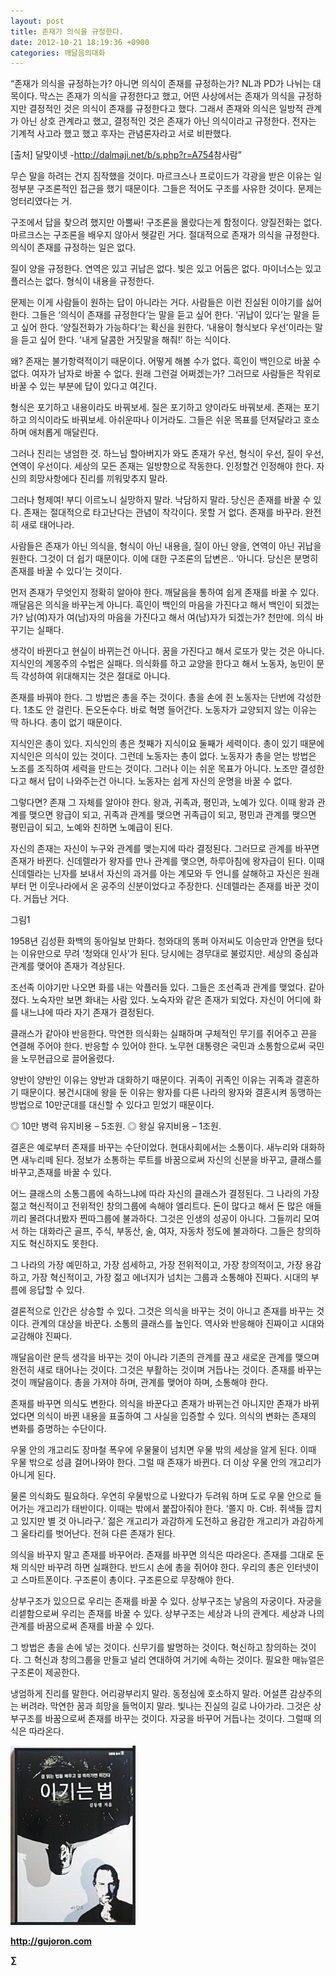 ```yaml
---
layout: post
title: 존재가 의식을 규정한다.
date: 2012-10-21 18:19:36 +0900
categories: 깨달음의대화
---
```

“존재가 의식을 규정하는가? 아니면 의식이 존재를 규정하는가? NL과 PD가 나뉘는 대목이다. 막스는 존재가 의식을 규정한다고 했고, 어떤 사상에서는 존재가 의식을 규정하지만 결정적인 것은 의식이 존재를 규정한다고 했다. 그래서 존재와 의식은 일방적 관계가 아닌 상호 관계라고 했고, 결정적인 것은 존재가 아닌 의식이라고 규정한다. 전자는 기계적 사고라 했고 했고 후자는 관념론자라고 서로 비판했다.

[출처] 달맞이넷 -<a href="http://dalmaji.net/b/s.php?r=A754" style="color: rgb(51, 51, 51); ">http://dalmaji.net/b/s.php?r=A754</a>참사람”

무슨 말을 하려는 건지 짐작했을 것이다. 마르크스나 프로이드가 각광을 받은 이유는 일정부분 구조론적인 접근을 했기 때문이다. 그들은 적어도 구조를 사유한 것이다. 문제는 엉터리였다는 거.

구조에서 답을 찾으려 했지만 아뿔싸! 구조론을 몰랐다는게 함정이다. 양질전화는 없다. 마르크스는 구조론을 배우지 않아서 헷갈린 거다. 절대적으로 존재가 의식을 규정한다. 의식이 존재를 규정하는 일은 없다.

질이 양을 규정한다. 연역은 있고 귀납은 없다. 빛은 있고 어둠은 없다. 마이너스는 있고 플러스는 없다. 형식이 내용을 규정한다.

문제는 이게 사람들이 원하는 답이 아니라는 거다. 사람들은 이런 진실된 이야기를 싫어한다. 그들은 ‘의식이 존재를 규정한다’는 말을 듣고 싶어 한다. ‘귀납이 있다’는 말을 듣고 싶어 한다. ‘양질전화가 가능하다’는 확신을 원한다. ‘내용이 형식보다 우선’이라는 말을 듣고 싶어 한다. '내게 달콤한 거짓말을 해줘!' 하는 식이다.

왜? 존재는 불가항력적이기 때문이다. 어떻게 해볼 수가 없다. 흑인이 백인으로 바꿀 수 없다. 여자가 남자로 바꿀 수 없다. 원래 그런걸 어쩌겠는가? 그러므로 사람들은 작위로 바꿀 수 있는 부분에 답이 있다고 여긴다.

형식은 포기하고 내용이라도 바꿔보세. 질은 포기하고 양이라도 바꿔보세. 존재는 포기하고 의식이라도 바꿔보세. 아쉬운따나 이거라도. 그들은 쉬운 목표를 던져달라고 호소하며 애처롭게 매달린다.

그러나 진리는 냉엄한 것. 하느님 할아버지가 와도 존재가 우선, 형식이 우선, 질이 우선, 연역이 우선이다. 세상의 모든 존재는 일방향으로 작동한다. 인정할건 인정해야 한다. 자신의 희망사항에다 진리를 끼워맞추지 말라.

그러나 형제여! 부디 이르노니 실망하지 말라. 낙담하지 말라. 당신은 존재를 바꿀 수 있다. 존재는 절대적으로 타고난다는 관념이 착각이다. 못할 거 없다. 존재를 바꾸라. 완전히 새로 태어나라.

사람들은 존재가 아닌 의식을, 형식이 아닌 내용을, 질이 아닌 양을, 연역이 아닌 귀납을 원한다. 그것이 더 쉽기 때문이다. 이에 대한 구조론의 답변은.. ‘아니다. 당신은 분명히 존재를 바꿀 수 있다’는 것이다.

먼저 존재가 무엇인지 정확히 알아야 한다. 깨달음을 통하여 쉽게 존재를 바꿀 수 있다. 깨달음은 의식을 바꾸는게 아니다. 흑인이 백인의 마음을 가진다고 해서 백인이 되겠는가? 남(여)자가 여(남)자의 마음을 가진다고 해서 여(남)자가 되겠는가? 천만에. 의식 바꾸기는 실패다.

생각이 바뀐다고 현실이 바뀌는건 아니다. 꿈을 가진다고 해서 로또가 맞는 것은 아니다. 지식인의 계몽주의 수법은 실패다. 의식화를 하고 교양을 한다고 해서 노동자, 농민이 문득 각성하여 위대해지는 것은 절대로 아니다.

존재를 바꿔야 한다. 그 방법은 총을 주는 것이다. 총을 손에 쥔 노동자는 단번에 각성한다. 1초도 안 걸린다. 돈오돈수다. 바로 혁명 들어간다. 노동자가 교양되지 않는 이유는 딱 하나다. 총이 없기 때문이다.

지식인은 총이 있다. 지식인의 총은 첫째가 지식이요 둘째가 세력이다. 총이 있기 때문에 지식인은 의식이 있는 것이다. 그런데 노동자는 총이 없다. 노동자가 총을 얻는 방법은 노조를 조직하여 세력을 만드는 것이다. 그러나 이는 쉬운 목표가 아니다. 노조만 결성한다고 해서 답이 나와주는건 아니다. 노동자는 쉽게 자신의 운명을 바꿀 수 없다.

그렇다면? 존재 그 자체를 알아야 한다. 왕과, 귀족과, 평민과, 노예가 있다. 이때 왕과 관계를 맺으면 왕급이 되고, 귀족과 관계를 맺으면 귀족급이 되고, 평민과 관계를 맺으면 평민급이 되고, 노예와 친하면 노예급이 된다.



자신의 존재는 자신이 누구와 관계를 맺는지에 따라 결정된다. 그러므로 관계를 바꾸면 존재가 바뀐다. 신데렐라가 왕자를 만나 관계를 맺으면, 하루아침에 왕자급이 된다. 이때 신데렐라는 닌자를 보내서 자신의 과거를 아는 계모와 두 언니를 살해하고 자신은 원래부터 먼 이웃나라에서 온 공주의 신분이었다고 주장한다. 신데렐라는 존재를 바꾼 것이다. 거듭난 거다.



그림1

1958년 김성환 화백의 동아일보 만화다. 청와대의 똥퍼 아저씨도 이승만과 안면을 텄다는 이유만으로 무려 ‘청와대 인사’가 된다. 당시에는 경무대로 불렀지만. 세상의 중심과 관계를 맺어야 존재가 격상된다.

조선족 이야기만 나오면 화를 내는 악플러들 있다. 그들은 조선족과 관계를 맺었다. 같아졌다. 노숙자만 보면 화내는 사람 있다. 노숙자와 같은 존재가 되었다. 자신이 어디에 화를 내느냐에 따라 자기 존재가 결정된다.

클래스가 같아야 반응한다. 막연한 의식화는 실패하며 구체적인 무기를 쥐어주고 끈을 연결해 주어야 한다. 반응할 수 있어야 한다. 노무현 대통령은 국민과 소통함으로써 국민을 노무현급으로 끌어올렸다.

양반이 양반인 이유는 양반과 대화하기 때문이다. 귀족이 귀족인 이유는 귀족과 결혼하기 때문이다. 봉건시대에 왕을 둔 이유는 왕자를 다른 나라의 왕자와 결혼시켜 동맹하는 방법으로 10만군대를 대신할 수 있다고 믿었기 때문이다.

◎ 10만 병력 유지비용 – 5조원. ◎ 왕실 유지비용 – 1조원.



결혼은 예로부터 존재를 바꾸는 수단이었다. 현대사회에서는 소통이다. 새누리와 대화하면 새누리떼 된다. 정보가 소통하는 루트를 바꿈으로써 자신의 신분을 바꾸고, 클래스를 바꾸고,존재를 바꿀 수 있다.

어느 클래스의 소통그룹에 속하느냐에 따라 자신의 클래스가 결정된다. 그 나라의 가장 젊고 혁신적이고 전위적인 창의그룹에 속해야 엘리트다. 돈이 많다고 해서 돈 많은 애들끼리 몰려다녀봤자 찐따그룹에 불과하다. 그것은 인생의 성공이 아니다. 그들끼리 모여서 하는 대화라곤 골프, 주식, 부동산, 술, 여자, 자동차 정도에 불과하다. 그들은 창의하지도 혁신하지도 못한다.

그 나라의 가장 예민하고, 가장 섬세하고, 가장 전위적이고, 가장 창의적이고, 가장 용감하고, 가장 혁신적이고, 가장 젊고 에너지가 넘치는 그룹과 소통해야 진짜다. 시대의 부름에 응답할 수 있다.

결론적으로 인간은 상승할 수 있다. 그것은 의식을 바꾸는 것이 아니고 존재를 바꾸는 것이다. 관계의 대상을 바꾼다. 소통의 클래스를 높인다. 역사와 반응해야 진짜이고 시대와 교감해야 진짜다.

깨달음이란 문득 생각을 바꾸는 것이 아니라 기존의 관계를 끊고 새로운 관계를 맺으며 완전히 새로 태어나는 것이다. 그것은 부활하는 것이며 거듭나는 것이다. 존재를 바꾸는 것이 깨달음이다. 총을 가져야 하며, 관계를 맺어야 하며, 소통해야 한다.

존재를 바꾸면 의식도 변한다. 의식을 바꾼다고 존재가 바뀌는건 아니지만 존재가 바뀌었다면 의식이 바뀐 내용을 표출하여 그 사실을 입증할 수 있다. 의식의 변화는 존재의 변화를 증명하는 수단이다.

우물 안의 개고리도 장마철 폭우에 우물물이 넘치면 우물 밖의 세상을 알게 된다. 이때 우물 밖으로 성큼 걸어나와야 한다. 그럴 때 존재가 바뀐다. 더 이상 우물 안의 개고리가 아니게 된다.

물론 의식화도 필요하다. 우연히 우물밖으로 나왔다가 두려워 하며 도로 우물 안으로 들어가는 개고리가 태반이다. 이때는 밖에서 붙잡아줘야 한다. ‘쫄지 마. C바. 쥐색들 깝치고 있지만 별 것 아니라구.’ 젊은 개고리가 과감하게 도전하고 용감한 개고리가 과감하게 그 울타리를 벗어난다. 전혀 다른 존재가 된다.

의식을 바꾸지 말고 존재를 바꾸어라. 존재를 바꾸면 의식은 따라온다. 존재를 그대로 둔 채 의식만 바꾸려 하면 실패한다. 반드시 손에 총을 쥐어야 한다. 우리의 총은 인터넷이고 스마트폰이다. 구조론이 총이다. 구조론으로 무장해야 한다.



상부구조가 있으므로 우리는 존재를 바꿀 수 있다. 상부구조는 낳음의 자궁이다. 자궁을 리셑함으로써 우리는 존재를 바꿀 수 있다. 상부구조는 세상과 나의 관계다. 세상과 나의 관계를 바꿈으로써 존재를 바꿀 수 있다.



그 방법은 총을 손에 넣는 것이다. 신무기를 발명하는 것이다. 혁신하고 창의하는 것이다. 그 혁신과 창의그룹을 만들고 널리 연대하여 거기에 속하는 것이다. 필요한 매뉴얼은 구조론이 제공한다.

냉엄하게 진리를 말한다. 어리광부리지 말라. 동정심에 호소하지 말라. 어설픈 감상주의는 버려라. 막연한 꿈과 희망을 들먹이지 말라. 빛나는 진실의 길로 나아가라. 그것은 상부구조를 바꿈으로써 존재를 바꾸는 것이다. 자궁을 바꾸어 거듭나는 것이다. 그럴때 의식은 따라온다.

















<a href="?mid=WaytoWin" target="_self" style="color: rgb(51, 51, 51); "><img src="files/attach/images/199/290/248/123456.JPG" alt="0.JPG" title="0.JPG" width="200" height="287" rel="xe_gallery" style="border: 0px; " /></a>







**<a href="http://gujoron.com/" target="_blank" style="color: rgb(51, 51, 51); ">http://gujoron.com</a>**  


**∑**